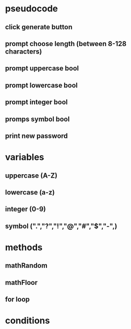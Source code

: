 # pseudocode
## click generate button
## prompt choose length (between 8-128 characters)
## prompt uppercase bool
## prompt lowercase bool
## prompt integer bool
## promps symbol bool
## print new password

# variables
## uppercase (A-Z)
## lowercase (a-z)
## integer (0-9)
## symbol (".","?","!","@","#","$","-",)

# methods
## mathRandom
## mathFloor
## for loop
## 

# conditions 
## 
## 
## 
## 